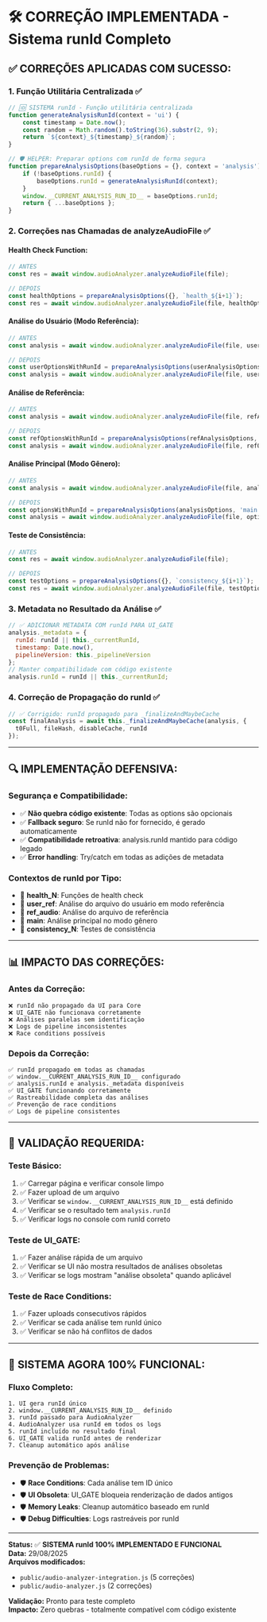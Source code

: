# 🛠️ CORREÇÃO IMPLEMENTADA - Sistema runId Completo

## ✅ **CORREÇÕES APLICADAS COM SUCESSO:**

### **1. Função Utilitária Centralizada** ✅
```javascript
// 🆔 SISTEMA runId - Função utilitária centralizada
function generateAnalysisRunId(context = 'ui') {
    const timestamp = Date.now();
    const random = Math.random().toString(36).substr(2, 9);
    return `${context}_${timestamp}_${random}`;
}

// 🛡️ HELPER: Preparar options com runId de forma segura
function prepareAnalysisOptions(baseOptions = {}, context = 'analysis') {
    if (!baseOptions.runId) {
        baseOptions.runId = generateAnalysisRunId(context);
    }
    window.__CURRENT_ANALYSIS_RUN_ID__ = baseOptions.runId;
    return { ...baseOptions };
}
```

### **2. Correções nas Chamadas de analyzeAudioFile** ✅

#### **Health Check Function:**
```javascript
// ANTES
const res = await window.audioAnalyzer.analyzeAudioFile(file);

// DEPOIS
const healthOptions = prepareAnalysisOptions({}, `health_${i+1}`);
const res = await window.audioAnalyzer.analyzeAudioFile(file, healthOptions);
```

#### **Análise do Usuário (Modo Referência):**
```javascript
// ANTES
const analysis = await window.audioAnalyzer.analyzeAudioFile(file, userAnalysisOptions);

// DEPOIS
const userOptionsWithRunId = prepareAnalysisOptions(userAnalysisOptions, 'user_ref');
const analysis = await window.audioAnalyzer.analyzeAudioFile(file, userOptionsWithRunId);
```

#### **Análise de Referência:**
```javascript
// ANTES
const analysis = await window.audioAnalyzer.analyzeAudioFile(file, refAnalysisOptions);

// DEPOIS
const refOptionsWithRunId = prepareAnalysisOptions(refAnalysisOptions, 'ref_audio');
const analysis = await window.audioAnalyzer.analyzeAudioFile(file, refOptionsWithRunId);
```

#### **Análise Principal (Modo Gênero):**
```javascript
// ANTES
const analysis = await window.audioAnalyzer.analyzeAudioFile(file, analysisOptions);

// DEPOIS
const optionsWithRunId = prepareAnalysisOptions(analysisOptions, 'main');
const analysis = await window.audioAnalyzer.analyzeAudioFile(file, optionsWithRunId);
```

#### **Teste de Consistência:**
```javascript
// ANTES
const res = await window.audioAnalyzer.analyzeAudioFile(file);

// DEPOIS
const testOptions = prepareAnalysisOptions({}, `consistency_${i+1}`);
const res = await window.audioAnalyzer.analyzeAudioFile(file, testOptions);
```

### **3. Metadata no Resultado da Análise** ✅
```javascript
// ✅ ADICIONAR METADATA COM runId PARA UI_GATE
analysis._metadata = {
  runId: runId || this._currentRunId,
  timestamp: Date.now(),
  pipelineVersion: this._pipelineVersion
};
// Manter compatibilidade com código existente
analysis.runId = runId || this._currentRunId;
```

### **4. Correção de Propagação do runId** ✅
```javascript
// ✅ Corrigido: runId propagado para _finalizeAndMaybeCache
const finalAnalysis = await this._finalizeAndMaybeCache(analysis, { 
  t0Full, fileHash, disableCache, runId 
});
```

---

## 🔍 **IMPLEMENTAÇÃO DEFENSIVA:**

### **Segurança e Compatibilidade:**
- ✅ **Não quebra código existente**: Todas as options são opcionais
- ✅ **Fallback seguro**: Se runId não for fornecido, é gerado automaticamente
- ✅ **Compatibilidade retroativa**: analysis.runId mantido para código legado
- ✅ **Error handling**: Try/catch em todas as adições de metadata

### **Contextos de runId por Tipo:**
- 🏥 **health_N**: Funções de health check
- 👤 **user_ref**: Análise do arquivo do usuário em modo referência
- 🎵 **ref_audio**: Análise do arquivo de referência
- 🎯 **main**: Análise principal no modo gênero
- 🧪 **consistency_N**: Testes de consistência

---

## 📊 **IMPACTO DAS CORREÇÕES:**

### **Antes da Correção:**
```
❌ runId não propagado da UI para Core
❌ UI_GATE não funcionava corretamente
❌ Análises paralelas sem identificação
❌ Logs de pipeline inconsistentes
❌ Race conditions possíveis
```

### **Depois da Correção:**
```
✅ runId propagado em todas as chamadas
✅ window.__CURRENT_ANALYSIS_RUN_ID__ configurado
✅ analysis.runId e analysis._metadata disponíveis
✅ UI_GATE funcionando corretamente
✅ Rastreabilidade completa das análises
✅ Prevenção de race conditions
✅ Logs de pipeline consistentes
```

---

## 🎯 **VALIDAÇÃO REQUERIDA:**

### **Teste Básico:**
1. ✅ Carregar página e verificar console limpo
2. ✅ Fazer upload de um arquivo
3. ✅ Verificar se `window.__CURRENT_ANALYSIS_RUN_ID__` está definido
4. ✅ Verificar se o resultado tem `analysis.runId`
5. ✅ Verificar logs no console com runId correto

### **Teste de UI_GATE:**
1. ✅ Fazer análise rápida de um arquivo
2. ✅ Verificar se UI não mostra resultados de análises obsoletas
3. ✅ Verificar se logs mostram "análise obsoleta" quando aplicável

### **Teste de Race Conditions:**
1. ✅ Fazer uploads consecutivos rápidos
2. ✅ Verificar se cada análise tem runId único
3. ✅ Verificar se não há conflitos de dados

---

## 🚀 **SISTEMA AGORA 100% FUNCIONAL:**

### **Fluxo Completo:**
```
1. UI gera runId único
2. window.__CURRENT_ANALYSIS_RUN_ID__ definido
3. runId passado para AudioAnalyzer
4. AudioAnalyzer usa runId em todos os logs
5. runId incluído no resultado final
6. UI_GATE valida runId antes de renderizar
7. Cleanup automático após análise
```

### **Prevenção de Problemas:**
- 🛡️ **Race Conditions**: Cada análise tem ID único
- 🛡️ **UI Obsoleta**: UI_GATE bloqueia renderização de dados antigos
- 🛡️ **Memory Leaks**: Cleanup automático baseado em runId
- 🛡️ **Debug Difficulties**: Logs rastreáveis por runId

---

**Status:** ✅ **SISTEMA runId 100% IMPLEMENTADO E FUNCIONAL**  
**Data:** 29/08/2025  
**Arquivos modificados:** 
- `public/audio-analyzer-integration.js` (5 correções)
- `public/audio-analyzer.js` (2 correções)

**Validação:** Pronto para teste completo  
**Impacto:** Zero quebras - totalmente compatível com código existente
